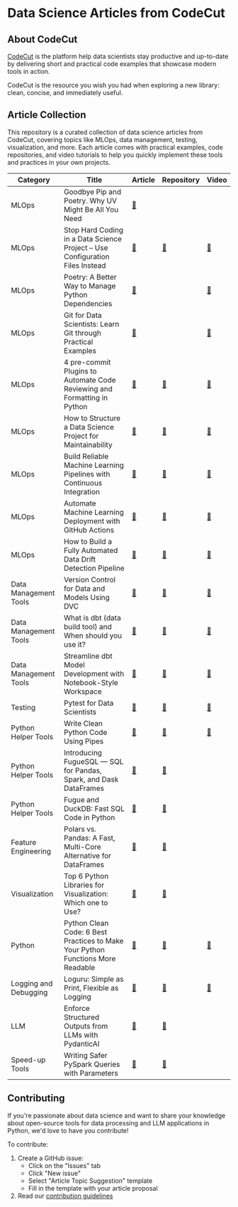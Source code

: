 # Data Science Articles from CodeCut

## About CodeCut

[CodeCut](https://codecut.ai/?utm_source=github&utm_medium=data_science_repo&utm_campaign=introduction) is the platform help data scientists stay productive and up-to-date by delivering short and practical code examples that showcase modern tools in action.

CodeCut is the resource you wish you had when exploring a new library: clean, concise, and immediately useful.

## Article Collection

This repository is a curated collection of data science articles from CodeCut, covering topics like MLOps, data management, testing, visualization, and more. Each article comes with practical examples, code repositories, and video tutorials to help you quickly implement these tools and practices in your own projects.


| Category              | Title                                                                           | Article                                                                                                                                                                     | Repository                                                                                                                | Video                                                                          |
| --------------------- | ------------------------------------------------------------------------------- | --------------------------------------------------------------------------------------------------------------------------------------------------------------------------- | ------------------------------------------------------------------------------------------------------------------------- | ------------------------------------------------------------------------------ |
| MLOps                 | Goodbye Pip and Poetry. Why UV Might Be All You Need                            | [🔗](https://codecut.ai/why-uv-might-all-you-need/?utm_source=github&utm_medium=data_science_repo&utm_campaign=blog)                                                        |                                                                                                                           |                                                                                |
| MLOps                 | Stop Hard Coding in a Data Science Project – Use Configuration Files Instead    | [🔗](https://codecut.ai/stop-hard-coding-in-a-data-science-project-use-configuration-files-instead/?utm_source=github&utm_medium=data_science_repo&utm_campaign=blog)       | [🔗](https://github.com/khuyentran1401/hydra-demo)                                                                        | [🔗](https://youtu.be/jaX9zrC7y4Y)                                             |
| MLOps                 | Poetry: A Better Way to Manage Python Dependencies                              | [🔗](https://codecut.ai/poetry-a-better-way-to-manage-python-dependencies/?utm_source=github&utm_medium=data_science_repo&utm_campaign=blog)                                |                                                                                                                           | [🔗](https://youtu.be/-QSUyDvHQGY)                                             |
| MLOps                 | Git for Data Scientists: Learn Git through Practical Examples                   | [🔗](https://codecut.ai/git-deep-dive-for-data-scientists/?utm_source=github&utm_medium=data_science_repo&utm_campaign=blog)                                                |                                                                                                                           | [🔗](https://youtu.be/UKCTvrJSoL0)                                             |
| MLOps                 | 4 pre-commit Plugins to Automate Code Reviewing and Formatting in Python        | [🔗](https://codecut.ai/4-pre-commit-plugins-to-automate-code-reviewing-and-formatting-in-python-2/?utm_source=github&utm_medium=data_science_repo&utm_campaign=blog)       | [🔗](https://github.com/khuyentran1401/Data-science/tree/master/productive_tools/precommit_examples)                      | [🔗](https://youtube.com/playlist?list=PLnK6m_JBRVNqskWiXLxx1QRDDng9O8Fsf)     |
| MLOps                 | How to Structure a Data Science Project for Maintainability                     | [🔗](https://codecut.ai/how-to-structure-a-data-science-project-for-readability-and-transparency-2/?utm_source=github&utm_medium=data_science_repo&utm_campaign=blog)       | [🔗](https://github.com/khuyentran1401/data-science-template/tree/dvc-poetry)                                             | [🔗](https://youtu.be/TzvcPi3nsdw)                                             |
| MLOps                 | Build Reliable Machine Learning Pipelines with Continuous Integration           | [🔗](https://codecut.ai/build-reliable-machine-learning-pipelines-with-continuous-integration-2/?utm_source=github&utm_medium=data_science_repo&utm_campaign=blog)          | [🔗](https://github.com/khuyentran1401/cicd-mlops-demo)                                                                   | [🔗](https://youtu.be/rkg09nNMAhs)                                             |
| MLOps                 | Automate Machine Learning Deployment with GitHub Actions                        | [🔗](https://codecut.ai/automate-machine-learning-deployment-with-github-actions-2/?utm_source=github&utm_medium=data_science_repo&utm_campaign=blog)                       | [🔗](https://github.com/khuyentran1401/cicd-mlops-demo)                                                                   | [🔗](https://youtu.be/728M0yhI0_M)                                             |
| MLOps                 | How to Build a Fully Automated Data Drift Detection Pipeline                    | [🔗](https://codecut.ai/build-a-fully-automated-data-drift-detection-pipeline/?utm_source=github&utm_medium=data_science_repo&utm_campaign=blog)                            | [🔗](https://github.com/khuyentran1401/detect-data-drift-pipeline)                                                        | [🔗](https://youtu.be/4w2ly3WuL40)                                             |
| Data Management Tools | Version Control for Data and Models Using DVC                                   | [🔗](https://codecut.ai/introduction-to-dvc-data-version-control-tool-for-machine-learning-projects-2/?utm_source=github&utm_medium=data_science_repo&utm_campaign=blog)    | [🔗](https://github.com/khuyentran1401/dvc-demo)                                                                          | [🔗](https://youtu.be/80s_dbfiqLM)                                             |
| Data Management Tools | What is dbt (data build tool) and When should you use it?                       | [🔗](https://codecut.ai/build-an-efficient-data-pipeline-is-dbt-the-key/?utm_source=github&utm_medium=data_science_repo&utm_campaign=blog)                                  | [🔗](https://github.com/khuyentran1401/dbt-demo)                                                                          | [🔗](https://youtu.be/mM5zWBP3G_U)                                             |
| Data Management Tools | Streamline dbt Model Development with Notebook-Style Workspace                  | [🔗](https://codecut.ai/dbt-mage-interactively-build-and-orchestrate-data-models/?utm_source=github&utm_medium=data_science_repo&utm_campaign=blog)                         | [🔗](https://github.com/khuyentran1401/dbt-mage)                                                                          | [🔗](https://youtu.be/vQFg1Mp60-s)                                             |
| Testing               | Pytest for Data Scientists                                                      | [🔗](https://codecut.ai/pytest-for-data-scientists-3/?utm_source=github&utm_medium=data_science_repo&utm_campaign=blog)                                                     | [🔗](https://github.com/khuyentran1401/Data-science/tree/master/data_science_tools/pytest)                                | [🔗](https://www.youtube.com/playlist?list=PLnK6m_JBRVNoYEer9hBmTNwkYB3gmbOPO) |
| Python Helper Tools   | Write Clean Python Code Using Pipes                                             | [🔗](https://codecut.ai/write-clean-python-code-using-pipes-3/?utm_source=github&utm_medium=data_science_repo&utm_campaign=blog)                                            | [🔗](https://deepnote.com/project/Data-science-hxlyJpi-QrKFJziQgoMSmQ/%2FData-science%2Fproductive_tools%2Fpipe.ipynb)    | [🔗](https://youtu.be/K20_eZZGqsc)                                             |
| Python Helper Tools   | Introducing FugueSQL — SQL for Pandas, Spark, and Dask DataFrames               | [🔗](https://codecut.ai/introducing-fuguesql-sql-for-pandas-spark-and-dask-dataframes-2/?utm_source=github&utm_medium=data_science_repo&utm_campaign=blog)                  | [🔗](https://github.com/khuyentran1401/Data-science/blob/master/data_science_tools/fugueSQL.ipynb)                        |                                                                                |
| Python Helper Tools   | Fugue and DuckDB: Fast SQL Code in Python                                       | [🔗](https://codecut.ai/fugue-and-duckdb-fast-sql-code-in-python-2/?utm_source=github&utm_medium=data_science_repo&utm_campaign=blog)                                       | [🔗](https://github.com/khuyentran1401/Data-science/blob/master/productive_tools/Fugue_and_Duckdb/Fugue_and_Duckdb.ipynb) |                                                                                |
| Feature Engineering   | Polars vs. Pandas: A Fast, Multi-Core Alternative for DataFrames                | [🔗](https://codecut.ai/polars-vs-pandas-a-fast-multi-core-alternative-for-dataframes/?utm_source=github&utm_medium=data_science_repo&utm_campaign=blog)                    | [🔗](https://khuyentran1401.github.io/Data-science/data_science_tools/polars_vs_pandas.html)                              |                                                                                |
| Visualization         | Top 6 Python Libraries for Visualization: Which one to Use?                     | [🔗](https://codecut.ai/top-6-python-libraries-for-visualization-which-one-to-use/?utm_source=github&utm_medium=data_science_repo&utm_campaign=blog)                        | [🔗](https://github.com/khuyentran1401/Data-science/tree/master/visualization/top_visualization.ipynb)                    |                                                                                |
| Python                | Python Clean Code: 6 Best Practices to Make Your Python Functions More Readable | [🔗](https://codecut.ai/python-clean-code-6-best-practices-to-make-your-python-functions-more-readable-2/?utm_source=github&utm_medium=data_science_repo&utm_campaign=blog) | [🔗](https://github.com/khuyentran1401/Data-science/tree/master/python/good_functions)                                    | [🔗](https://youtu.be/IDHD8JYBl5M)                                             |
| Logging and Debugging | Loguru: Simple as Print, Flexible as Logging                                    | [🔗](https://codecut.ai/simplify-your-python-logging-with-loguru/?utm_source=github&utm_medium=data_science_repo&utm_campaign=blog)                                         | [🔗](https://github.com/khuyentran1401/Data-science/tree/master/productive_tools/logging_tools)                           | [🔗](https://youtu.be/XY_OrUoR-HU)                                             |
| LLM                   | Enforce Structured Outputs from LLMs with PydanticAI                            | [🔗](https://codecut.ai/enforce-structured-outputs-from-llms-with-pydanticai/?utm_source=github&utm_medium=data_science_repo&utm_campaign=blog)                             | [🔗](https://khuyentran1401.github.io/Data-science/llm/pydantic_ai_examples.html)                                         |                                                                                |
| Speed-up Tools        | Writing Safer PySpark Queries with Parameters                                   | [🔗](https://codecut.ai/pyspark-sql-enhancing-reusability-with-parameterized-queries/)                                                                                      | [🔗](https://khuyentran1401.github.io/Data-science/data_science_tools/pandas_api_on_spark.html)                           |                                                                                |


## Contributing

If you're passionate about data science and want to share your knowledge about open-source tools for data processing and LLM applications in Python, we'd love to have you contribute!

To contribute:

1. Create a GitHub issue:
   - Click on the "Issues" tab
   - Click "New issue"
   - Select "Article Topic Suggestion" template
   - Fill in the template with your article proposal
2. Read our [contribution guidelines](contribution.md)
